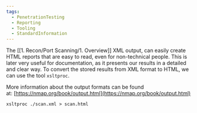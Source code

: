 ```yaml
---
tags:
  - PenetrationTesting
  - Reporting
  - Tooling
  - StandardInformation
---
```


The [[1. Recon/Port Scanning/1. Overview]] XML output, can easily create HTML reports that are easy to read, even for non-technical people. This is later very useful for documentation, as it presents our results in a detailed and clear way. To convert the stored results from XML format to HTML, we can use the tool `xsltproc`.

More information about the output formats can be found at: [https://nmap.org/book/output.html](https://nmap.org/book/output.html)

```
xsltproc ./scan.xml > scan.html
```